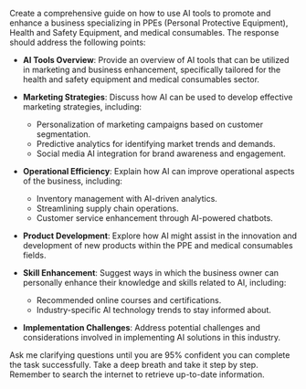 Create a comprehensive guide on how to use AI tools to promote and enhance a business specializing in PPEs (Personal Protective Equipment), Health and Safety Equipment, and medical consumables. The response should address the following points:

- **AI Tools Overview**: Provide an overview of AI tools that can be utilized in marketing and business enhancement, specifically tailored for the health and safety equipment and medical consumables sector.
  
- **Marketing Strategies**: Discuss how AI can be used to develop effective marketing strategies, including:
  - Personalization of marketing campaigns based on customer segmentation.
  - Predictive analytics for identifying market trends and demands.
  - Social media AI integration for brand awareness and engagement.

- **Operational Efficiency**: Explain how AI can improve operational aspects of the business, including:
  - Inventory management with AI-driven analytics.
  - Streamlining supply chain operations.
  - Customer service enhancement through AI-powered chatbots.

- **Product Development**: Explore how AI might assist in the innovation and development of new products within the PPE and medical consumables fields.

- **Skill Enhancement**: Suggest ways in which the business owner can personally enhance their knowledge and skills related to AI, including:
  - Recommended online courses and certifications.
  - Industry-specific AI technology trends to stay informed about.

- **Implementation Challenges**: Address potential challenges and considerations involved in implementing AI solutions in this industry.

Ask me clarifying questions until you are 95% confident you can complete the task successfully. Take a deep breath and take it step by step. Remember to search the internet to retrieve up-to-date information.